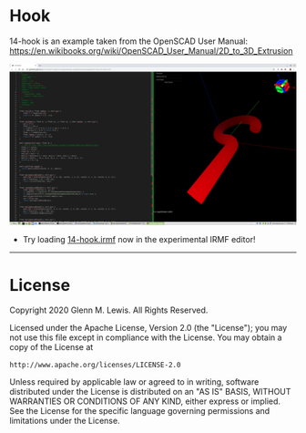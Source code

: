 # Hook

14-hook is an example taken from the OpenSCAD User Manual:
https://en.wikibooks.org/wiki/OpenSCAD_User_Manual/2D_to_3D_Extrusion

![14-hook](14-hook.png)

- Try loading [14-hook.irmf](https://gmlewis.github.io/irmf-editor/?s=github.com/gmlewis/go-csg/blob/master/examples/14-hook/14-hook.irmf) now in the experimental IRMF editor!

---

# License

Copyright 2020 Glenn M. Lewis. All Rights Reserved.

Licensed under the Apache License, Version 2.0 (the "License");
you may not use this file except in compliance with the License.
You may obtain a copy of the License at

    http://www.apache.org/licenses/LICENSE-2.0

Unless required by applicable law or agreed to in writing, software
distributed under the License is distributed on an "AS IS" BASIS,
WITHOUT WARRANTIES OR CONDITIONS OF ANY KIND, either express or implied.
See the License for the specific language governing permissions and
limitations under the License.
